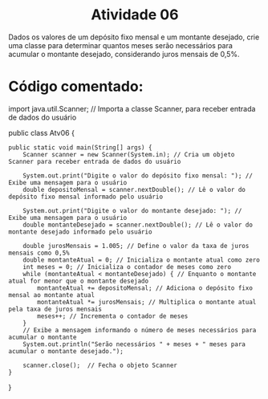 <h1 align="center"> Atividade 06 </h1>

Dados os valores de um depósito fixo mensal e um montante desejado, crie uma classe para determinar quantos meses serão necessários para acumular o montante desejado, considerando juros mensais de 0,5%.

# Código comentado:

import java.util.Scanner; // Importa a classe Scanner, para receber entrada de dados do usuário

public class Atv06 {

    public static void main(String[] args) {
        Scanner scanner = new Scanner(System.in); // Cria um objeto Scanner para receber entrada de dados do usuário

        System.out.print("Digite o valor do depósito fixo mensal: "); // Exibe uma mensagem para o usuário
        double depositoMensal = scanner.nextDouble(); // Lê o valor do depósito fixo mensal informado pelo usuário

        System.out.print("Digite o valor do montante desejado: "); // Exibe uma mensagem para o usuário
        double montanteDesejado = scanner.nextDouble(); // Lê o valor do montante desejado informado pelo usuário

        double jurosMensais = 1.005; // Define o valor da taxa de juros mensais como 0,5%
        double montanteAtual = 0; // Inicializa o montante atual como zero
        int meses = 0; // Inicializa o contador de meses como zero
        while (montanteAtual < montanteDesejado) { // Enquanto o montante atual for menor que o montante desejado
            montanteAtual += depositoMensal; // Adiciona o depósito fixo mensal ao montante atual
            montanteAtual *= jurosMensais; // Multiplica o montante atual pela taxa de juros mensais
            meses++; // Incrementa o contador de meses
        }
        // Exibe a mensagem informando o número de meses necessários para acumular o montante
        System.out.println("Serão necessários " + meses + " meses para acumular o montante desejado.");  

        scanner.close();  // Fecha o objeto Scanner
    }
}


